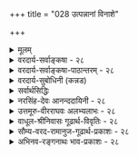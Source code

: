 +++
title = "028 उत्पन्नानां विनाशे"

+++
<details><summary>मूलम्</summary>

उत्पन्नानां विनाशे ध्रुवभवितृतया हेत्वपेक्षाविहीने जन्मन्येवोपरोधात्क्षणिकमिह जगत्सर्वमित्यप्यसारम् ।  
लिङ्गं ह्येष्यत्त्वमात्रं जननविधुरता तत्क्षणानुक्षणत्वे तत्त्वं तज्जन्यता वा तदिदमनियमासिद्धिबाधादिदूष्यम् ॥ २८ ॥
</details>

<details><summary>वरदार्य-सर्वाङ्कषा - २८</summary>

[[62]]

पुनः विभज्य वैभाषिकोक्तं प्रकारान्तरेण जगतः क्षणिकत्वसाधनप्रकारमाशङ्कय परिहरतिउत्पन्नानामित्यादि । **विनाशे** = ध्वंसे **ध्रुवभवितृतया** = ध्रुवभावित्वेन हेतुना **हेत्वपेक्षाविहीने** = हेतुनिरपेक्षे सिद्धे सति उत्पन्नानां पदार्थानां **जन्मन्येव** = उत्पत्तिसमय एव **निरोधात्** = ध्वंसात् इह सर्वं जगत् **क्षणिकम्** = एकक्षणमात्रवर्तीति सिद्धम् । अयं भावः - नाशाख्यः कश्चन पदार्थः ध्वंसपर्यायः भावरूपोऽभावरूपो वा लौकिकपरीक्षकसर्वसंमतः दुरपह्नवः ।  

स च नित्य इत्यपि,  
अन्यथा ध्वस्तस्य पुनरुन्मज्जनप्रसङ्गः ।  
ध्वंसो यद्य् अनित्यः,  
तर्हि तस्य नाशः कदाचित् स्याद् एव ।  
एवञ्च घटस्य ध्वंसो नाम घटनाशः,  
तस्य **नाशे** = घटनाशस्य नाशे पुनः घट उज्जीवेत् ।  
घटाभावाभावो हि घट एव ।  
अतश्च नित्यत्वादेव सः हेतुनिरपेक्ष इति च स्वतस्सिद्धम् ।  
न च ध्वंसस्य नित्यत्वेऽपि उत्पत्तेर् अङ्गीकारात्,  
तस्य हेतुनिरपेक्षत्वं नास्तीति वाच्यम्;  
उत्पत्तिमतो हि नाशः अनिवार्यः ।  
अत एव हि 'जातस्य हि ध्रुवो मृत्युः' इति भवत्कूटस्थोपदेशः । न च मुद्गराघातादेः ध्वंसं प्रति कारणत्वस्य दृष्टत्वात् न निरपेक्षः ध्वंसः इति वाच्यम्; तेषाम् अभिव्यक्तिकारणत्वेनाप्युपपत्तेः । अपि च मुद्गराघातस्य ध्वंसं प्रति हेतुत्वं तवापि न हीष्टम्; अवयवविश्लेषकरण एव मुद्गराघातस्य त्वयापि पर्यवसानाङ्गीकारात् । न चान्ततः ध्वंसं प्रति प्रतियोगिनः कारणत्वस्यास्माभिरङ्गीकारात् ध्वंसस्य हेतुजन्यत्वं वर्तत एवेति वाच्यम्; पतितोऽसि मदीये जाले । ध्वंसं प्रति प्रतियोगि कारणमिति सत्यम् । ध्वंसस्य समवाय्यसमवायिकारणे तु न स्त एव । प्रतियोगि तु निमित्तकारणम् । अत एव निमित्तस्य प्रतियोगिनः सिद्धौ, ध्वंसे कारणान्तरनिरपेक्षतायाश्च भवताप्यङ्गीकारात्, कालस्य क्षेपे कारणाभावेन, जातस्य मृत्युः ध्रुवस्सिद्धः । न च कालेश्वरादृष्टादीनां कार्यसामान्यकारणानां सत्त्वान्न प्रतियोगिमात्रजन्यो ध्वंस इति वाच्यम्, कालेश्वरादिसद्भाव एव प्रमाणाभावेन, तेषां कारणत्वं हि दण्डापूपायितम् । अतश्च प्रतियोगिनि सिद्धे विवृतवदनेन ध्वंसेन स ग्रस्यत एवेति एकक्षणायूंषि सर्वाणि । अतः उत्पत्तिक्षणमात्रवर्तिनः सर्वे भावा इति जगत् सर्वं क्षणिक इति सिद्धम् । तथा चानुमानम् ' ध्वंसः हेतुनिरपेक्षः, ध्रुवभावित्वात्' इति ॥ 

तदिदं निराकरोति - इत्यप्यसारमिति ।  
कुत इत्यत्राह - लिङ्गं हीत्यादि ।  
हेतुं विकल्पयति एष्यत्त्वम् इत्यादिना ।  

उक्तानुमाने 'ध्रुवभावित्वात्' इति हेतोरर्थः कः ?  

- नियमेन आगामित्व-रूप एष्यत्त्व-सामान्यम् अर्थः ?  
- सदातनत्वम्,  
अत एवोत्पत्ति-रहितत्व-पर्यवसितं सत्ताधौव्यम् अर्थः ?  
- प्रतियोगिनः ध्वंसस्य च समानकालिकत्वमर्थः ?  
- उत प्रतियोगि-क्षणाव्यवहित-समनन्तर-कालिकत्वम् अर्थः ?  
- अथवा प्रतियोग्य्-आत्मकत्वम् एवार्थः ?  
उत प्रतियोगि-जन्यत्वम् अर्थः ?  
ध्रुव-भावि-पदस्य हि  
कथञ्चिद् एत अर्था भवन्ति ॥ 

पदानामर्थस्तु - एष्यत्त्वमात्रम्, सामान्यतः आगामित्वमर्थः । **जननविधुरता** = उत्पत्तिरहितत्वमर्थः । **ध्रुवभावि** = सदातनम् । **तत्क्षणत्वम्** = स एव क्षणः यस्य ध्वंसस्य, **तत्त्वम्** = प्रतियोगिसमानक्षणत्वमर्थः । 

[[63]]



**अनुक्षणत्वम्=तदनुक्षणत्वम्** = प्रतियोगिक्षणसमनन्तरक्षणभावित्वम् अर्थः । क्षणानुक्षणपदयोः द्वंद्वः, ततो भावप्रत्ययः, अनन्तरं प्रतियोगिवाचकतत्पदेन तत्पुरुषः । भावप्रत्ययात्पूर्वं वा तत्पुरुषः । ततश्च तत्क्षणत्वम्, तदनन्तरक्षणत्वं चार्थः । अथवा **तत्त्वम्** = प्रतियोग्यात्मकत्वमर्थः । यद्वा तज्जन्यता **वा** = प्रतियोगिजन्यत्वमर्थः ॥ एवं विकल्पितानां पक्षाणां क्रमाद्दोषानाह - तदिदमित्यादिना । तदिदमिति सामान्ये नपुंसकम् । एवं तोरर्थवर्णनम्, **अनियमासिद्धिबाधादिदूष्यम्** = **अनियमः** = व्यभिचारः । असिद्धिः प्रसिद्धा । बाघश्च प्रसिद्धः । आदिना विरोधस्य ग्रहणम् । एभिः दूष्यम् ॥ 

तत्र प्रथमे एष्यत्त्वे, अनियमः, हेतुनिरपेक्षत्वरूपसाध्यस्याभाववति हेतुसापेक्षे ध्वंसभिन्ने घटादौ एष्यत्त्वस्य सत्त्वात् व्यभिचारः ।  

द्वितीये जननविधुरत्वे, असिद्धिः । ध्वंसस्य प्रतियोगिजन्यत्वस्य सर्वसंमतत्वेन, जननविधुरत्वस्य पक्षे असिद्धिः ।  
हेत्वभाववत्पक्षः स्वरूपासिद्धिः । ननु तन्मते ध्वंसस्य नित्यत्वाङ्गीकारात् जननविधुरत्वं तत्रास्त्येवेति कथमसिद्धिरिति चेत्, न; ध्वंसस्य तत्त्वतः सामान्यरूपेण नित्यत्वेऽपि, प्रतियोगिसिद्धिसमनन्तरं तत्तत्प्रतियोगिकध्वंसत्वेन रूपेण जन्यत्वस्यावश्यकत्वात्, विशेषरूपेण जन्यत्वस्य सत्त्वात् । अन्यथा घटोत्पत्तेः पूर्वमपि घटध्वंसप्रसङ्गः । 

तृतीये, प्रतियोगिनः एकक्षणमात्रवृत्तित्वाङ्गीकारात्, प्रतियोगिना सह समानक्षणत्वाभावात् असिद्धिः । 

चतुर्थे, तदनन्तरक्षणभावित्वे सिद्धे, तस्यैव हेतुत्वरूपत्वात्, हेतुनिरपेक्षत्वविरुद्धत्वाद्धेतोः विरोधो दोषः स्पष्टः ।  
कार्याव्यवहितपूर्वक्षणवृत्तिर्हि कारणमुच्यते ।  
कारणाव्यवहितोत्तरवृत्ति चेत् कार्यम्,  
कार्याव्यवहितपूर्ववृत्तित्वमपि प्रतियोगिनिरूपितेनैव लभ्यत एवं ।  
तदेव च कारणत्वमिति ।  

पञ्चमे, ध्वंसे प्रतियोग्यात्मकत्वस्यासंभवात् हेत्वसिद्धिः स्पष्टा । 

षष्ठे, तज्-जन्यत्वे सिद्धे हेत्व्-अनपेक्षत्वं कथमुच्यते ?  
अतः विरोधः स्पष्ट एव ।  
अतश्च ध्वंसः हेत्वनपेक्षः, ध्रुवभावित्वादित्यनुमानस्यासंभवात् न क्षणिकत्वस्य सिद्धिः । ननु तदुक्तानुमानस्यास्तु दूषणम् अथापि ध्वंसः खलु न समवायिकारणापेक्षः, अनङ्गीकारात् । अत एव नासमवायिकारणमपि । एवञ्च ध्वंसं प्रति प्रतियोग्येव निमित्तकारणमिति तु सर्वसंमतम् । एवञ्च प्रतियोगिनि जाते, कारणस्य सिद्धत्वात् कुतः कार्यभूतो ध्वंसः तदैव न भवेत् । 'जातस्य हि ध्रुवो मृत्युः' इति हि न्यायः इति चेत्, उच्यते - ' नाभावो विद्यते सतः' इत्यपि तत्रैवोक्तमपि पश्य । किञ्च ध्वंसं प्रति प्रतियोगिमात्रं न हेतुः, कालेश्वरादृष्टादीनां साधारणकारणानामप्यपेक्षणात् । कालेश्वरादयो न सन्तीत्युक्तं किलेति चेत्, अत एव ते सन्त्येवेति सिद्धम् । न ह्यसतश्शशशृङ्गादावेवं चर्चा । अतश्च कूश्माण्डचौर्यकथाप्रसङ्गन्यायेन सिद्धा एव ते । अधिकं च तत्तदवसरे । अतश्च तेष्वन्यतमविलम्बेन कार्यस्य उत्पत्तिक्षण एव नाशासंभवात् न क्षणिकत्वसिद्धिः । एवं ध्वंसस्य विलम्बे, वस्तुनोऽनुवृत्तेः सिद्ध्या, स एव ' स्थिति' पदस्यार्थः । ' जातस्य हि' इत्याद्यपि, नाशस्यानिवार्यतां वक्ति, न तु प्रतियोगिसमनन्तरक्षणभाव्यताम् । अतः उक्तयुक्त्या न क्षणिकत्वसिद्धिः ॥ 

इदमन्त्रचिन्तनीयम् - दारुकाष्ठादिकं गृहाद्बहिरनावृतप्रदेशे प्रक्षिप्तं शीघ्रं नश्यति । गृहान्तः रक्षितं तु शतवर्षकालमपि तिष्ठति । विशिष्य रक्षणोपायाचरणेन ततोऽपि बहुवत्सरांस्तिष्ठेयुः । एवं शरीरमपि व्याध्यादिग्रस्तं चिकित्सारहितं चेत्, नश्यत्येव । औषधसेवादिभिस्तु रक्ष्यत इत्यप्यनुभवसिद्धम् । अन्यथा हि64 

आयुर्वेदशास्त्रमर्थशून्यमेव स्यात् । अतश्चैकमेव वस्तु द्वित्रक्षणस्थाय्यपि, द्वित्रदिनस्थायि, द्वित्रवर्षस्थायि चेत्यनुभवसिद्धम् । ततश्चैवं नाशे सहजेऽप्युपायैः कालानुवृत्तिरपि प्रत्यक्षसिद्धा । कालान्तरानुवृत्तिरेव स्थितिरुच्यते । अतश्च क्षणिकत्ववादोऽयं दुर्बल एव । सर्वाण्यपि कदाचिन्नश्यन्तीति तु सत्यम् । परन्तु कालक्षेपस्यापि सत्त्वादेतदपि सत्यमेव । अतश्च मानवबुद्ध्या निर्णेतुमशक्ये विषये, 'एवमेव ' इति निर्णयस्यासंभवात्, सकलशास्त्रव्यवहाराद्यनुसारात् वस्तुस्थैर्यमनिवार्यम् । वैराग्यार्थं क्षणिकोपदेशश्चेत्तदङ्गीकृतमेव 'आस्थानिवृत्त्यर्थमवादिबौद्धैः' इति । न तावता वस्तुस्वरूपनिर्णय इति ॥ २८ ॥
</details>

<details><summary>वरदार्य-सर्वाङ्कषा-पाठान्तरम् - २८</summary>

पुनः विभज्यवैभाषिकोक्त प्रकारान्तरेण जगतः क्षणिकत्वसाधनप्रकारमाशङ्क्य परिहरति - उत्पन्नाना- मित्यादि । विनाशे = ध्वंसे ध्रुवभवितृतया = ध्रुवभावित्वेन हेतुना हेत्वपेक्षाविहीने = हेतुनिरपेक्षे सिद्धे सति उत्पन्नानां पदार्थानां जन्मन्येव = उत्पत्तिसमय एव निरोधात्‌ = ध्वंसात्‌ इह सर्वं जगत्‌ क्षणिकम्‌ = एकक्षणमात्रवर्तीति सिद्धम्‌ । अयं भावः - नाशाख्यः कश्चन पदार्थः ध्वंसपर्यायः भावरूपोऽभावरूपो वा लौकिकपरीक्षकसर्वसंमतः दुरपह्नवः । स च नित्य इत्यपि, अन्यथा ध्वस्तस्य पुनरुन्मज्जनप्रसङ्गः । ध्वंसो यद्यमित्यः, तर्हि तस्य नाशः कदाचित्‌ स्यादेव । एवञ्च घटस्य ध्वंसो नाम घटनाशः, तस्य नाशे = घटनाशस्य नाशे पुनः घट उज्जीवेत्‌ । घटाभावाभावो हि घट एव । अतश्च नित्यत्वादेव सः हेतुनिपेक्ष इति च स्वतस्सिद्धम्‌ । न च ध्वंसस्य नित्यत्वेऽपि उत्पत्तेरङ्गीकारात्‌, तस्य हेतुनिरपेक्षत्वं नास्तीति वाच्यम्‌; उत्पत्तिमतो हि नाशः अनिवार्यः । अत एव हि 'जातस्य हि ध्रुवो मृत्युः' इति भवत्कूटस्थोपदेशः । न च मुद्गराघातादेः ध्वंसं. प्रति कारणत्वस्य दृष्टत्वात्‌ न निरपेक्षः ध्वंसः इति वाच्यम्‌; तेषाम् अभिव्यक्तिकारणत्वेनाप्युपपत्तेः । अपि च मुद्गराघातस्य ध्वंसं प्रति हेतुत्वं तवापि न हीष्टम्‌; अवयवविश्लेषकरण एव मुद्गरघातस्य त्वयापि पर्यवसानाङ्गीकारात्‌ । न चान्ततः ध्वंसं प्रति प्रतियोगिनः कारणत्वस्यास्माभिरङ्गीकारात्‌ ध्वंसस्य हेतुजन्यत्वं वर्तत एवेति वाच्यम्‌; पतितोऽसि मदीये जाले । ध्वंसं प्रति प्रतियोगि कारणमिति सत्यम्‌ । ध्वंसस्य समवाय्यसमवायिकारणे तु न स्त एव । प्रतियोगि तु निमित्तकारणम्‌ । अत एव निमित्तस्य प्रतियोगिनः सिद्धौ, ध्वंसे कारणान्तरनिरपेक्षतायाश्च भवताप्यङ्गीकारात्‌, कालस्य क्षेपे कारणाभावेन, जातस्य मृत्युः ध्रुवस्सिद्धः । न च कालेश्वरादृष्टादीनां कार्यसामान्यकारणानां सत्त्वान्न प्रतियोगिमात्रजन्यो ध्वंस इति वाच्यम्‌, कालेश्वरादिसद्भाव एव प्रमाणाभावेन, तेषां कारणत्वं हि दण्डापूपायितम्‌ । अतश्च प्रतियोगिनि सिद्धे विवृतवदनेन ध्वंसेन स ग्रस्यत एवेति एकक्षणायूंषि सर्वाणि । अतः उत्त्पत्तिक्षणमात्रवर्तिनः सर्वे भावा इति जगत्‌ सर्वं क्षणिकम् इति सिद्धम्‌ । तथा चानुमानम्‌ 'ध्वंसः हेतुनिरक्षः, ध्रुवभावित्वात्‌' इति ॥   
तदिदं निराकरोति- इत्यप्यसारमिति । कृत इत्यत्राह - लिङ्गं हीत्यादि । हेतुं विकल्पयति - एष्यत्वमित्यादिना । उक्तानुमाने ध्रुवभावित्वात्‌' इति हेतोरर्थः कः? नियमेन आगामित्वरूपम् एष्यत्वसामान्यम् अर्थः? सदातनत्वम्‌, अत एवोत्पत्तिरहितत्वपर्यवसितं सतताधौव्येःअर्थः? प्रतियोगिनः ध्वंसस्य च समानकालिकत्वमर्थः? उत प्रतियोगिक्षणाव्यवहितसमनन्तरकालिकत्वमर्थः? अथवा प्रतियोग्यात्मकत्वमेवार्थः? उत प्रतियोगिजन्यत्वमर्थः? ध्रिवभाविपदस्य हि कथञ्चिदेत अर्था भवन्ति ॥   
पदानामर्थस्तु - एष्यत्वमात्रम्‌, सामान्यतः आगामित्वमर्थः । जननविधुरता = उत्पत्तिरहितत्वमर्थः? ध्रुवभावि = सदातनम्‌ । तत्क्षणत्वम्‌ = स एव क्षणः यस्य ध्वंसस्य, तत्त्वम्‌ = प्रतियोगिसमानक्षणत्वमर्थः ।   
अनुक्षणत्वम्‌ = तदनुक्षणत्वम्‌ = प्रतियोगिक्षणसमनन्तरक्षणभावित्वम्‌ अर्थः । क्षणानुक्षणपदयोः द्वन्द्वः ततो भावप्रत्ययः, अनन्तरं प्रतियोगिवाचकतत्पदेन तत्पुरुषः । भावप्रत्ययात्पूर्वं वा तत्पुरुषः । ततश्च तत्क्षणत्वम्‌, तदनन्तरक्षणत्वं चार्थः । अथवा तत्त्वम्‌ = प्रतियोग्यात्मकत्वमर्थः । यद्वा तज्जन्यता वा = प्रतियोगिजन्यत्वमर्थः ॥   
एवं विकल्पितानां पक्षाणां क्रमाद्दोषानाह – तदिदमित्यादिना । तदिदमिति सामान्ये नपुंसकम्‌ । एवं हेतोरर्थवर्णनम्‌, अनियमासिद्धिबाधादिदूष्यम्‌ = अनियमः = व्यभिचारः । असिद्धिः प्रसिद्धा । बाधश्च प्रसिद्धः । आदिना विरोधस्य ग्रहणम्‌ । एभिः दूष्यम्‌ ॥   
तत्र प्रथमे एष्यत्वे, अनियमः, हेतुनिरपेक्षत्वरूपसाध्यस्याभाववति हेतुसापेक्षे ध्वंसभिन्ने घटादौ एष्यत्वस्य सत्त्वात्‌ व्यभिचारः । द्वितीये जननविधुरत्वे, असिद्धिः । ध्वंसस्य प्रतियोगिजन्यत्वस्य सर्वसंमतत्वेन, जननविधुरत्वस्य पक्षे असिद्धिः । हेत्वभाववत्पक्षः स्वरूपसिद्धिः । ननु तन्मते ध्वंसस्य नित्यत्वाङ्गीकारात्‌ जननविधुरत्वं तत्रास्त्येवेति कथमसिद्धिरिति चेत्‌, न; ध्वंसस्य तत्त्वतः सामान्यरूपेण नित्यत्वेऽपि, प्रति- योगिसिद्धिसमनन्तरं तत्तत्प्रतियोगिकध्वंसत्वेन रूपेण जन्यत्वस्यावश्यकत्वात्‌, विशेषरूपेण जन्यत्वस्य सत्त्वात्‌ । अन्यथा घटोत्पत्तेः पूर्वमपि घरध्वंसप्रसङ्गः । तृतीये, प्रतियोगिनः एकक्षणमात्रवृत्तित्वाङ्गीकारात्‌, प्रतियोगिना सह समानक्षणत्वाभावात्‌ असिद्धिः । चतुर्थे, तदनन्तरकषणभावित्वे सिद्धे, तस्यैव हेतुत्वरूपत्वात्‌, हेतुनिरपेक्षत्वविरुद्धत्वाद्धेतोः विरोधो दोषः स्पष्टः । कार्याव्यवहितपूर्वक्षणवृत्तिर्हि कारणमुच्यते । कारणाव्यवहितोत्तरवृत्ति चेत्‌ कार्यम्‌, कार्याव्यवहितपूर्ववृत्तित्वमपि प्रतियोगिनिरूपितेनैव लभ्यत एव । तदेव च कारणत्वमिति । पञ्चमे, ध्वंसे प्रतियोग्यात्मकत्वस्यासंभवात्‌ हेत्वसिद्धिः स्पष्टा । षष्ठे, तज्जन्यत्वे सिद्धे हेत्वनपेक्षत्वं कथमुच्यते? अतः विरोधः स्पष्ट एव । अतश्च ध्वंसः हेत्वनपेक्षः, ध्रुवभावित्वादित्यनुमानस्यासंभवात्‌ न क्षणिकत्वस्य सिद्धिः । ननु तदुक्तानुमानस्यास्तु दूषणम्‌; अथापि ध्वंसः खलु न समवायिकारणपेक्षः, अनङ्गीकारात्‌। अत एव नासमवायिकारणमपि । एवञ्च ध्वंसं प्रति प्रतियोग्येव निमित्तकारणमिति तु सर्वसंमतम्‌ । एवञ्च प्रतियोगिनि जाते, कारणस्य सिद्धत्वात्‌ कुतः कार्यभूतो ध्वंसः तदैव न भवेत्‌ । 'जातस्य हि ध्रुवो मृत्यु' इति हि न्यायः इति चेत्‌, उच्यते - 'नाभावो विद्यते सतः' इत्यपि तत्रैवोक्तमपि पश्य । किञ्च ध्वंसं परति प्रतियोगिमात्रं न हेतुः, कालेश्वरदृष्टादीनां साधारणकारणानामप्यपेक्षणात्‌ । कालेश्वरादयो न सन्तीत्युक्तं किलेति चेत्‌, अत एव ते सन्त्येवेति सिद्धम्‌ । न ह्यसतश्शशश्रृङ्गादावेवं चर्चा । अतश्च कूश्माण्डचौर्यकथाप्रसङ्गन्यायेन सिद्धा एव ते । अधिकं च तत्तदवसरे । अतश्च तेष्वन्यतमविलम्बेन कार्यस्य उत्पत्तिक्षण एव नाशासंभवात्‌ न क्षणिकत्वसिद्धिः । एवं ध्वंसस्य विलम्बे, वस्तुनोऽनुवृत्तेः सिद्ध्या, स एव 'स्थिति'पदस्यार्थः । 'जातस्य हि' इत्याद्यपि, नाशस्यानिवार्यतां वक्ति, न तु प्रतियोगिसमनन्तरक्षणभाव्यताम्‌ । अतः उक्तयुक्त्या न क्षणिकत्वसिद्धिः ॥   
इदमत्रचिन्तनीयम्‌- दारुकाष्ठादिकं गृहाद्बहिरनावृतप्रदेशे प्रक्षिप्तं शीघ्रं नश्यति । गृहान्तः रक्षितं तु शतवर्षकालमपि तिष्ठति । विशिष्य रक्षणोपायाचरणेन ततोऽपि बहुवत्सरांस्तिष्ठेयुः । एवं शरीरमपि व्याध्यादिग्रस्तं चिकित्सारहितं चेत्‌, नश्यत्येव । औषधसेवादिभिस्तु रक्ष्यत इत्यप्यनुभवसिद्धम्‌ । अन्यथा हि आयुर्वेदशास्त्रमर्थशून्यमेव स्यात्‌ । अतश्चैकमेव वस्त द्वित्रक्षणस्थाय्यपि, द्वित्रदिनस्थायि, द्वित्रवर्षस्थायि चेत्यनुभवसिद्धम्‌ । ततश्चैव नाशे सहजेऽप्युपायैः कालानुवृत्तिरपि प्रत्यक्षसिद्धा । कालान्तरानुवृत्तिरेव स्थितिरुच्यते । अतश्च क्षणिकत्ववादोऽयं दुर्बल एव । सर्वाण्यपि कदाचिन्नशयन्तीति तु सत्यम्‌ । परन्तु कालक्षेपस्यापि सत्त्वादेतदपि सत्यमेव । अतश्च मानवबुद्ध्या निर्णेतुमशक्ये विषये, 'एवमेव' इति निर्णयस्यासंभवात्‌, सकलशास्त्रव्यवहाराद्यनुसारात्‌ वस्तुस्थैर्यमनिवार्यम्‌ । वैराग्यार्थं क्षणिकोपदेशश्चेत्तदङ्गी- कृतमेव 'आस्थानिवृत्त्यर्थमवादिबौद्धैः' इति । न तावता वस्तुस्वरूपनिर्णय इति ॥ २८ ॥
</details>

<details><summary>वरदार्य-सुबोधिनी (कन्नड)</summary>

क्षणिक साधक मत्तॊन्दु वादवन्नु अनुवाद माडि निराकरिसुत्तारॆ  

> उत्पन्नानां विनाश ध्रुवभविवृतया हेत्व पेक्षा विहीने (सति)  
> जन्मन्येव उपरोधात्  
> इह सर्वं जगत् क्षणिकम्

हुट्टिद वस्तुगळ नाश  
बेरॆ कारणवन्नु अपेक्षिसदॆये  
स्वयं अनिवार्यव् आगि ऒदगुवुदरिन्द  
हुट्टिद तत्‌क्षणवे नाशवागुवुदरिन्द  
इल्लि जगत्तॆल्लवू ऒन्दु क्षणमात्रवे निल्लबल्लदु. 

बौद्ध मतदल्लि नाश ऎरडु विध.  

1) दॊण्णॆ मुन्तादवुगळिन्द घटादिगळु ऒडॆदाग आगुव नाश,  
2) प्रतिक्षणदल्लि ऎल्ल पदार्थगळू नाशवागि हॊसदागि हुट्टुवाग आगुव मॊदलिद्द वस्तुविन नाश. 

[[38]] 


मॊदलनॆयदु स्थूल,  
ऎल्लरिगू अनुभवसिद्ध.  
ऎरडनॆयदु सूक्ष्म,  

> ध्वंसः हेतु-निरपेक्षः,  
ध्रुवभावित्वात् ' 

ऎम्ब अनुमानदिन्द सिद्ध.  

ई ऎरडन्नू अवरु निरन्वय-विनाशव् ऎन्नुवरु.  
अन्दरॆ आ वस्तु नाशवाद मेलॆ  
याव रीतियल्लि मुन्दुवरियुवुदिल्ल.  

सिद्धान्तदल्लि याव वस्तुवे नाशवादरू  
रूपान्तरदिन्द अदु मुन्दुवरियुत्तदॆ.+++(5)+++  
याव रीतियल्लि मुन्दु वरियद सम्पूर्णवाद नाश  
यावुदक्कू बरुवुदिल्ल.  
इदन्नु सान्वय-विनाशवॆन्नुवरु.+++(5)+++ 

वस्तु नाशव् आगलु  
बेरॆयॊन्दु वस्तु कारणवल्ल.  
तानु हुट्टुवुदे  
तन्न नाशक्कॆ कारणवागुत्तदॆ.  
*जातस्य हि ध्रुवो मृत्युः' ऎम्ब न्याय प्रसिद्ध.  
तार्किकरू ध्वंसक्कॆ प्रतियोगि कारण ऎन्नुत्तारॆ.  
घटध्वंसक्कॆ घटवे कारण.+++(5)+++  
आद्दरिन्द घट हुट्टिद तत्क्षण  
कारणसिद्धवाद्दरिन्द  
घट ध्वंस आगले बेकागुत्तदॆ.  
इल्लदिद्दरॆ ऎन्दू अदर नाशवागुवन्तॆये इल्ल.  
इदन्नु अहेतुक ध्वासवादवॆन्नुवरु.  
इदरिन्द, हुट्टिद प्रतियॊन्दु वस्तुवू मरुक्षणदल्ले नशिसुवुदु अनिवार्यवाद्दरिन्द  
क्षणिकत्व तन्नष्टिगॆ सिद्धवागुत्तदॆ.  
इदु हिन्दॆ हेळिद अनुमानद सार. 


"इत्यपि असारं"- ई वादवू सह समर्थनीयवल्ल.  

एतक्कॆन्दरॆ  

> लिङ्गं एष्यत्त्वमात्रं जननविधुरता तत्-क्षणानुक्षणतो तं तज्जन्यता वा तदिदं अनियमासिद्धि-बाधादिदष्यं हि 

हेतु-वागिरुव ध्रुव-भावित्व-एष्यत्त्वादि यावरूपद्दे आदरू  
व्यभिचार, असिद्धि, बाध मुन्ताद दोषगळिन्द कूडिद्दाग् इदॆ. 

'ध्रुवभावित्वात्' ऎम्ब हेतु-वाचक-पदक्कॆ,  

1) आगिये आगुवुदु,  
2) ऎन्दू इरुवुदु, (उत्पत्तिरहित), 
3) प्रतियोगि हुट्टिद क्षण बरुवुदु 
4) प्रतियोगि हुट्टिद मरुक्षण बरुवुदु, 
5) प्रतियोगि स्वरूपवाग् इरुवुदु, 
6) प्रतियोगियिन्द हुट्टुवुदु 

ऎन्दु अनेक अर्थगळन्नु हेळ बहुदु. 

मॊदलनॆय अर्थदल्लि हेत्वनपेक्षत्वव् ऎम्ब साध्यविल्लद हेतु  
सापेक्षवाद-घटादिगळल्लि हेतुव् इरुवुदरिन्द  
व्यभिचार-दोष स्पष्ट. 

[[39]] 

ऎरडनॆयदरल्लि -  
हेतु, वादि प्रतिवादि इब्बरिगू सम्मत वागिरबेकुगुत्तदॆ.  
सिद्धान्तदल्लि ध्वंसक्कॆ उत्पत्तियन्नु ऒप्पलागिदॆ.  
इदरिन्द “ऎन्दू इरुवुदु' ऎम्ब हेतु सिद्धिसद कारण असिद्धि ऎम्ब दोष बरुत्तदॆ. 

मूरनॆयदरल्लि प्रतियोगियाद घटादिगळु हुट्टुव क्षणदल्ले ध्वंसवू बरबेकागुवुदरिन्द  
हेतुवे असिद्धवागि हिन्दिनन्तॆये असिद्धि दोष बरुत्तदॆ. 

नाल्कनॆयदरल्लि  
'यावुदर अनन्तर यावुदु हुट्टुवुदो,  
अदे अदक्कॆ कारणवागुत्तदॆ'  
ऎम्ब नियमविरुवुदरिन्द  
ध्वंसक्कॆ हेतु सापेक्षत्व बरुत्तदॆ.  
इदरिन्द विरोधवॆम्ब दोष सिद्ध. 

ऐदनॆयदरल्लि प्रतियोगियू ध्वंसवू  
परस्पर शत्रुगळाद्दरिन्द  
ध्वंस प्रतियोगि-स्वरूपवागलु  
ऎन्दू साध्यविल्लवागुव कारण  
हेतु असिद्धवागुत्तदॆ. 

आरनॆयदरल्लि -  
ध्वंस प्रतियोगियिन्द हुट्टुवुदरिन्द  
हेतु निरपेक्ष,  
ऎम्ब वाद परस्पर विरुद्धवागुवुदु स्पष्ट.  
'प्रतियोगियिन्द हुट्टुवुदु' ऎन्द मेलॆ  
ध्वंस प्रतियोगि सापेक्ष ऎन्दु ऒप्पबेकु.  
हीग् इरुवाग  
'ध्वंस हेतुनिरपेक्ष' ऎन्दरॆ विरोध स्पष्ट. 

हीगॆ ई अनुमान  
अनेक दोषगळिन्द कूडिरुवुदरिन्द  
वस्तुगळिगॆ क्षणिकत्व साधन क्रम  
यावुदू समर्थनीयवल्ल ॥ २८ ॥ 
</details>

<details><summary>सर्वार्थसिद्धिः</summary>

ननु "जातस्य हि ध्रुवो मृत्युः" इति प्रसिद्धम् ।  
अतस्सतां सत्तानुबन्धी विनाशः स्वरूपवन्, न हेतुसापेक्षः झटित्य् एवापतेत् ।  
तस्मात् सर्वं क्षणिकमित्यनूद्य परिहरति- उत्पन्नानामिति ॥  
असारं-न्याय्याद् अन्यद् इत्य् अर्थः । 

तत्र हेतुं विकल्पयति- लिङ्गमिति ।  
एवं विकल्पिते यथासंभवं दोषान् आह-  
तद् इदम् इति ।  
तथा हि ।  
तत्राद्ये तावद्यत् यस्य ध्रुवं भविष्यति  
न तत् तस्य हेतु-सापेक्षं,  
नाशश् च जातानां ध्रुव-भावीत्य् उक्तं स्यात् ।  
तदा कस्यचिद् अङ्कुरस्य सामग्री-प्रवाह-वशात् ध्रुवं  
भविष्यद्भिः पत्र-पुष्पादिभिर्  
घटादीनां कपालादिभिर् अप्य् अनैकान्त्यम्,  
सर्वत्र चैकसन्तानोत्तर-क्षणैः । नहि ते तन्निरपेक्षाः ; तथा  
सति प्रागेवोपनिपाते कथं तत्र सन्तानत्वमपि ? पूर्वक्षणानामर्थक्रियाविरहात् असत्त्वं च स्यात् चार्वाकवादः । द्वितीये तु  
यद्यस्यानुत्पन्नमनुबन्धि न तद्धेत्वपेक्षम्, यथा गोरश्वापोह इति स्यात् । तथा च हेत्वसिद्धिः प्रतियोगिवत्सवोचितहेतु-  
जन्यत्वात् । मुद्गरादयोऽपि सभागसन्तानमात्रारम्भकाः, नतु नाशजनका इति चेन्न ; दीपादिसन्ताना[नाम]न्तिमध्वंसकेषु  
तदसिद्धेः । न हि तत्र विभक्तसूक्ष्मावस्थान्तरापत्तिमिच्छसि ; अन्वयव्यतिरेकाविशेषे व्यवस्थापकाभावात् । निस्स्व-  
भावतया तुच्छस्य हेत्वपेक्षाविरहो व्यवस्थापक इति चेन्न ; प्रतियोगिवदेव नियतकालतया प्रमितस्यात्यन्ततुच्छत्वायोगात्,  
खपुष्पवच्चानादित्वप्रसङ्गेन सर्वभावासिद्धिप्रसङ्गात् । ध्वंसस्य च तुच्छत्वे तत्कालेऽपि स्वकाल इव भावानां सत्त्वप्रसङ्गाच्च । तथा च क्षणभङ्गं प्रतिज्ञाय स्थिरवादं साधयसि । कीदृशं च ध्वंसस्य निस्स्वभावत्वम् ? यदि यत्किंचित्स्वभावविरहः, तत्स्वलक्षणेऽपि समानम् । सर्वस्वभावविरहस्तु ध्वंसेऽप्यसिद्धः । अन्यथा कथमस्य पक्षीकारः ? ध्वंसरूपतया सिद्धस्येति चेत्, तर्हि तत्स्वभावस्य कथं सर्वस्वभावविरहः ? अपि चास्य प्रागसत्त्वे हेत्वपेक्षा दुर्वारा ; प्राक्सत्त्वे तु भावापह्नवः । तत एवाभावस्याप्यभाव इति सर्वाभावः स्यात् । तृतीये च स एव क्षणो यस्य स तत्क्षणः तस्य भावस्तत्क्षणत्वं तदा ध्रुवभावि सहभावीत्यर्थः । अयमपि हेतुरसिद्ध एव । न च प्रध्वंसप्रतियोगिनोर्यौगपद्यसंभवः, संभवे वा भावः पश्चादपि किं न स्यात् ? अनुक्षणशव्दोपचरितस्तु हेतुरनन्तरक्षणवर्तित्वम्, तत्रापि भावोत्पत्त्यपेक्षयाऽऽनन्तर्य- विवक्षायामसिद्धिः । भावस्वरूपापेक्षया त्वानन्तर्यनियमे भाव एव हेतुः स्यादिति कथं हेतुनैरपेक्ष्यम् ? तदतिरिक्तनैरपे- क्ष्यं विवक्षितमिति चेन्न ; तद्वदेव सहकारिणामप्यवर्जनीयत्वादिति । पञ्चमे त्वसिद्धिर्व्याघातश्च । ननु कथं ध्रुवभाविशब्देन तत्त्वविवक्षा शङ्क्यते ? इत्थम्- यद्यतो भिद्यते न तत्तस्य ध्वंसः, यथा रूपस्य रसः । ध्वंसस्तु कस्यचिदेव भवतीति तदात्मकः । अतः स्वोत्पत्तावेव स्वात्मनि ध्वंसे सन्निहिते कथं क्षणान्तरं प्राप्नुयादिति । तत्रेदं ब्रूमः- ततो भिन्नस्यापि तत्प्रध्वंसत्वं यथादर्शनं स्यात् । अन्यथा भिन्नस्य भिन्नकालस्य च कारणत्वादिकमपि हीयेत ; अविशेषात् । स्वात्मन एव स्वनाशात्मकत्वे पश्चादिव स्वकालेऽपि स्वाभावसिद्धेः । स एव सर्वापह्नवस्स्यादिति । तज्जन्यत्वे हेतौ प्रतिज्ञाविरोधः । तज्जन्यत्वं हि तद्धेतुकत्वम् ; तेन कथं हेतुनैरपेक्ष्यसाधनम् ? हेत्वन्तरनैरपेक्ष्यमपि च दुर्वचमित्युक्तम् । अतः क्रमभाविसहकारिविशेषात् कार्यान्तरमिव स्वनाशमपि स्वयमुत्पादयतु नाम । न ततः क्षणिकत्वं सिध्येदिति । बाधश्चामीषां प्रागुक्तप्रत्यभिज्ञया स्पष्टः । आदिशब्दः प्रदर्शितयोरपसिद्धान्तप्रतिज्ञाविरोधयोः संग्रहार्थः ॥ २८ ॥
</details>

<details><summary>नरसिंह-देवः आनन्ददायिनी - २८</summary>

पूर्वशेषतया न पृथक्संगतिरित्यभिप्रायेणाह - नन्विति । केचिदाक्षेपसंगतिमाह नन्वितीत्याहुः । मृत्युः - विनाशः । जननं - सत्ता । तथा च विनाशः भावानामुत्पत्तिक्षणानन्तरभावी अहेतुकत्वे सति भावानामवश्यम्भावित्वात् । य(द्य)दहेतुकत्वे सति यस्यावश्यम्भावि तत्तदनन्तरक्षणभावि यथा घटस्यान्यापोह इति प्रयोगे हेत्वसिद्धिशङ्कापरिहाराय ध्वंसो (भावस्य) हेतुनिरपेक्षः तस्य ध्रुवभावित्वात् अपोहवदिति प्रयोगो द्रष्टव्यः । झडित्येव - उत्पत्त्यनन्तरमेव ।  
मूलस्यायमर्थः - उत्पन्नानां भावानां विनाशस्य ध्रुवभवितृतया हेत्वपेक्षारहितत्वात् जन्मन्येवोपरोधात्सम्बन्धात् सर्वं जगत् क्षणिकमिति । तत्र किं ध्रुवभवितृत्वम्? इति विकल्पयती(विकल्पपरत्वमभिप्रे)त्याह - तत्रेति । एष्यत्त्वमवश्यम्भावित्वमात्रं । जननविधुरता -उत्पत्त्यभावः । तत्क्षणत्वं - भावकालत्वं । अनन्तरक्षणवर्तित्वमनुक्षणत्वं । तत्त्वं - प्रतियोगिस्वरूपत्वं । तज्जन्यत्वं - प्रतियोगिजन्यत्वं । ध्रुवभवितृ(ध्रुवभावित्व)शब्देन एतेषां लाभो यथा संभवति तथोत्तरत्र स्वयमेव दर्शयिष्यति । तेषां समुच्चित्य प्रत्येकम(प्रत्येकं प्राप्त्य)भावादाह - यथासंभवमिति । तत्र क्रमेण दूषणानि वक्तुं प्रतिजानीते - तथाहीति । अनियमो -व्याप्त्यभावः । असिद्धिः हेत्वसिद्धिः । बाधः - साध्याभावनिश्चयः । कस्यचिदिति - व्यभिचारेण व्याप्त्यभावादित्यर्थः ।  
सर्वत्र चेति - तत्तदुत्तरक्षणानां ध्रुवभावित्वात् पूर्वपूर्वक्षणहेतुकत्वाच्चेति भावः । क्षणः - स्वलक्षणं वस्तु । तथासतीति - तथा च सर्वेषामेकक्षणोत्पत्तिसमय एव विनिगम(का)नाभावेनोत्पत्तौ पूर्वापरभावापन्नसंतानसिद्धिर्न स्यादित्यर्थः । असत्त्वं च स्यादिति - उत्तरोत्तरेषां क्षणानां पूर्वपूर्वजन्यत्वाभावेन अर्थक्रियाकारित्वाभावादिति भावः । चार्वाकवादः - निर्हे(अहे)तुक(त्वं)त्ववादः । द्वितीयेत्विति - जननविधुरतेत्यस्मिन् पक्षे इत्यर्थः । हेत्वसिद्धिमेवोपपादयति -प्रतियोगिवदिति । स्वोचितहेतवो मुद्गरादयः । असि(द्धिं परिहरति)द्धिपरिहारं शङ्कते - मुद्गरादय इति । सभागः - विभक्तावयवः । तथा च मुद्गरा(दण्डा)द्यन्वयव्यतिरेकयोरन्यार्थत्वात् ध्वंसस्य न तज्जन्यत्वमिति भावः । दीपेति - तत्रा(न्यथासिद्धेः)न्यार्थत्वस्य वक्तुमशक्यतया ध्वंसस्य तज्जन्यत्वासंभवादित्यर्थः । तत्राप्यन्यथासिद्धिमाशङ्क्य परिहरति - नहीति । तत्र प्रमाणाभावादिति भावः । अन्वयव्यतिरेकाविशेषेऽपि व्यवस्थापकं शङ्कते - निस्स्वभावतयेति । तत्र किं स्व(य)मेव भावः स्वभाव इति स्वरूपं विवक्षितं? आहोस्वित् स्वस्य भावः स्वभाव इति धर्मो वा? इति विकल्पमभिप्रेत्य आद्यं दूषयति - प्रतियोगिवदिति । अत्यन्ततुच्छत्वायोगादिति - शशशृङ्ग(ङ्गादि)वत् निस्स्वरूप (निस्स्वरस) त्वासंभवादित्यर्थः । खपुष्पवदिति - ध्वंसप्रतियोगिनोर्विरोधादुत्तरकालमिव पूर्वमपि भावानां सत्त्वं न स्यादिति; तथा च माध्यमिकमतापात इति भावः ॥  
ननु तुच्छत्वान्न प्रतियोगिविरोध इत्यत आह - ध्वंसस्य चेति । द्वितीये दूषणमाह - कीदृशं चेति । तर्हीति - तद्ध्वंसत्वस्यैव स्वभावत्वादित्यर्थः । अस्येति - ध्वंसस्येत्यर्थः । भावापह्नव इति -ध्वंसकाले प्रतियोगिनोऽसंभवादिति भावः । तत एवेति - यत एव प्रतियोगिनोभावः ततः प्रतियोग्यप्रसिद्ध्या भावोऽपि न स्यादिति माध्यमिकमतप्रसङ्ग इति भावः । न (ही) चेति -विरोधादिति भावः । संभवे(वे) चेति - विरोधाभावादिति भावः । उपचरितस्त्विति - अनुशब्दस्य 'प्रादयो गताद्यर्थे' इति अनुयातः क्षण इति समासे कालवाचि(त्वात्)त्वेन बहुव्रीहिसमासे चान्यपदार्थलक्ष(णकतया)कत्वात् तत्स्थवाचि (त्वमुपचारेणेत्यर्थः) त्वाभावात् तेनोपचरितो लक्षित इति भावः । भाव एवेति - अनन्यथासिद्धनियतपूर्ववृत्तित्वादिति भावः । कथमिति - तथा च बाध इति भावः । तद्वदेवेति - प्रतियोगिन इव मुद्गरादेरप्यन्वयव्यतिरेकसत्त्वादिति भावः । पञ्चम इति - ध्वंसप्रतियोगिनोरैक्यानभ्युपगमात् भावाभावयोः परस्परविरोधिनोरैक्यस्य विरुद्धत्वादित्यर्थः; अन्यथा भावस्सर्वदा स्यान्न स्याद्वेति न क्षणिकत्वसिद्धिरेति भावः । नन्वस्याः कोटेरुत्थितिरेव न सम्भवति; शब्दस्य तद्बोधनासामर्थ्यात् । तथा च असम्भवद्विकल्पदोषः । तथा भावानां सहेतुकत्वात् तद(भेदे अ) हेतुकत्वं वा कथं? ततः क्षणिकत्वं वा कथं सिध्येत्? इति शङ्कामाशङ्क्य परिहरति - नन्वित्यादिना । अन्यथेति - पूर्वक्षणानामप्युत्तरक्षणहेतुत्वं न स्यादित्यर्थः । प्रतिज्ञाविरोध इति - हेतुसाध्ययो (साध्येनहेतो) र्विरुद्धत्वादित्यर्थः । यद्वा प्रतिज्ञावाक्यस्य हेतुवाक्येन विरुद्धत्वादित्यर्थः । विरोधपरिहारमाशङ्क्य परिहरति - हेत्वन्तरेति । तद्वदेव सहकारिणामित्यर्थः । ननु सहकारिसापेक्षत्वेऽप्युत्पत्त्यनन्तरमेव ध्वंससम्भवात् क्षणिकत्वं स्यादित्यत्राह - क्रमभावीति । ध्वंसजनने सहकारिणामाद्यक्षण एव भावित्वमित्यत्र नियामकाभावात्; यदा कदाचित्सहकारिलाभे प्रतियोगिनो ध्वंसजनकत्वेऽपि न क्षणिकत्वसिद्धिरित्यर्थः ॥ २८ ॥
</details>

<details><summary>उत्तमूरु-वीरराघवः अलभ्यलाभः - २८</summary>

पुनर्निर्दुष्टानुमानेन प्रत्यभिज्ञाया अन्यथासिद्धिमाशंक्य परिहरति उत्पन्नानामिति । भावो विनाशी उत्पन्नत्वात् । विनाशो हेतुनिरपेक्षः ध्रुवभावित्वात् । जगत् क्षणिकं निरपेक्षनाशप्रतियोगित्वादित्यनुमीयते । मध्यानुमाने हेतुः ध्रुवभावित्वम् । तत् किमिति विकल्प्य विमृशति लिंगं हीति । एष्यत्त्वं = भविष्यत्वम् । ध्रुवम् - अकादाचित्कं भवतीति ध्रुवभावीत्युक्तौ अनुत्पन्नत्वं हेतुः । तत्क्षणत्वं प्रतियोग्यधिकरणं क्षणरूपं एकं यदधिकरणक्षणः, तत्त्वम् । अनुक्षणत्वं प्रतियोग्यधिकरणक्षणोत्तरक्षणस्थत्वं वा प्रतियोग्युत्तरक्षणस्थत्वं वा । अनियमेति । अनियमः - व्याप्त्यभावः, आदिना पञ्चमपक्षोक्तव्याघातादिग्रहणम् । वक्ष्यति च अपसिद्धान्त - प्रतिज्ञाविरोधयोर्महणम् ।  
ध्रुवो मृत्युरिति । मृत्युशब्दो न देहवियोगपरः किं तु सामान्यतो विनाशपरः, 'न जायते  
म्रियते वा' इत्युपक्रमात् । स्वरूपवदिति । न हि वस्तुनः स्वरूपं वस्तुप्रयोजकातिरिक्तहेतुसापेक्षं लोके दृष्टमिति भावः । न हेतुसापेक्षः - हेतुनिरपेक्षः । असारम् चाधितार्थकम् । यदिति । यस्य तस्येति प्रयोगः हेतुनिरपेक्षत्वे प्रतियोगिनः पूर्वमेव किं न स्थित इति शंकावारणाय । नाशस्य तदीयत्वात् तदुत्पत्तेः प्राङ् न स्थित्यवकाश इति तदाशयः । पत्रपुष्पादौ व्यभिचारमाह तदेति । उत्तरक्षणैरिति । अनेकान्त्यमित्यनुषङ्गः । यस्य घटपटादेर्ये उत्तरक्षणाः ध्रुवभाविनः तेषां पूर्वपूर्वक्षणहेतुकत्वत्याभिमतत्वात् साध्याभावात् व्यभिचार इति । प्रागेवोपनिपाते = सर्वेषां क्षणानां वस्तुभूतानां प्रथमक्षण वा भावे इत्यर्थः । चार्वाकवादश्चेति । सर्कमाकस्मिकं यादृच्छिकं स्वभावत एव भवति; कार्यकारणभाव एव क्वापि नेति तत्पक्षः । द्वितीये, जननविधुरत्वरूपद्वितीयकल्पे । अश्वापोहः - अश्वव्यावृत्तिः अश्वभेदः । स्यात् - व्याप्तिः स्यात् । अनुत्पन्नत्वस्य हेत्वनपेक्षत्वस्य च व्याप्तिसत्त्वेऽपि पक्षे हेत्वसिद्धिरिति भादेनाह तथाचेति । हेतुजन्यत्वात् - मुद्गरादिजन्यत्वानुभवात् । मुद्गरस्य । वस्तुहेतुत्वं, न त्वभावहेतुत्वमित्याक्षिपति मुद्गरेति । सभागसंतानेति । अनेकभागपुञ्जात्मके घटादौ पुञ्जसंतानः पूर्वपूर्वक्षणमात्रसिद्धः । भागरूपसंतानारम्भस्तु मुद्गरादिनेति भावः । अन्तिमध्वं - सकेषु - अन्तिमदीपज्वालानाशकत्वाभिमतवाय्वादिषु । नहीति । तत्रापि तेजस्सूक्ष्मावस्थास्थितिरित्यस्मन्मतम्; न तु तन्मतम् । अन्वयव्यतिरेकाविशेषे, मुद्गरसंतानक्षणयोरिव मुद्गरपूर्वक्षणनाशयोरपि अन्वये व्यतिरेके च समाने । तुच्छस्य - नाशस्य । अत्यन्ततुच्छत्वं शशविषाणसोदरत्वम् । अनादित्वेति । सर्वस्यापि नाशस्येति शेषः । तुच्छत्वे - अभावे सति । स्वलक्षणे - तत्तद्भावरूपवस्तुन्यपि । अस्य - शशविषाणविलक्षणस्य । आश्रयासिद्धिमप्याह तत एवेति । उपचरित इति । अनुगतः पश्चात्तनः क्षणः यस्य सः अनुक्षण इति बहुव्रीहिसिद्ध इत्यर्थः । सहकारिणामपीति । कालादृष्टेश्वरमुद्गरादीनामित्यर्थः । अन्यथा द्वितीयक्षण एव नाशापत्तेः । सहकारिनिरपेक्षमेव कस्यचिद्धेतुत्वमिति बौद्धमते इदमिष्टमिति न शक्यमित्याशयेन अवर्जनीयत्वादित्युक्तम् । प्रागेव शक्त्यशक्त्यादिविरोधानां परिहृतत्वादिति भावः । व्याघात इति तत्प्रतियोगिकत्वं तत्तादात्म्यश्च व्याहतमिति भावः । यथा रूपस्य रस इति । रूपात् भिद्यमानो रसः रूपीयो न भवतीत्यर्थः । तद्भिन्नत्वं यत्र, तत्र न तदीयत्वम् । अत्र तदीयत्वमपि । अतस्तद्भिन्नत्वं न भवति, किं तु तत्तादात्म्यमिति भावः । गुणगुण्यभेदवादिमतानुसारेणेदम् । ध्रुवभावित्वादित्यस्य ध्रुवतया तदीयत्वादित्यर्थे तदात्मकत्वादिति फलति । यद्वा तेन सह ध्रुवभावित्वं नाम तन्नियतत्वम् । तत् तदधिकरणसर्वदेशकालवर्तित्वरूपं चेत्, तादृशार्थद्वयकल्पने मानाभावात् तदात्मकत्व एव पर्यवसानमिति विवक्षितम् ॥ २८ ॥
</details>

<details><summary>वाधूल-श्रीनिवासः गूढार्थ-विवृतिः - २८</summary>

उत्पन्नानामिति । ध्रुवभवितृतयेति हेतुं षोढा विकल्प्य आद्ये व्यभिचारम्, द्वितीयेऽसिद्धिम्, तृतीयेऽप्यसिद्धिम्, चतुर्थे विकल्प्य भेदेनासिद्धिप्रतिज्ञाविरोधौ, पञ्चमे व्याघातं षष्ठे प्रतिज्ञाहेतुविरोधं षट्स्वपि प्रत्यक्षबाधं चाह - तथाहीत्यादिना । अनुक्षणशब्दस्यानन्तरक्षणवाचिनो न तद्व्यक्तिवाचित्वमित्यत आह उपचरित इति ॥ २८ ॥
</details>

<details><summary>सौम्य-वरद-रामानुज-गूढार्थ-प्रकाशः - २८</summary>

श्लोके 'जन्मन्येवोपरोधात्' इति जन्मनि सत्येव विनाशाद्यवश्यम्भावादित्यर्थः । एवकारेण विलम्बहेत्वभावात् उत्पत्त्यनन्तरमेव विनाशः सूच्यते । स्वरूपवदिति । वैधर्म्यदृष्टान्तः । तत्राद्य इति । आद्ये विकल्प इत्यर्थः । घटादिभावाः पक्षः, निर्हेतुकविनाशत्वं साध्यम्, ध्रुवभाविविनाशवत्त्वं हेतुः, मेघपटलादिर्दृष्टान्तः । यद्वा, घटादिविनाशः पक्षः, तेषां नाशस्य ध्रुवभावित्वं हेतुः, निर्हेतुकत्वं साध्यम्, मेघपटलादिनाशो दृष्टान्त इति भावः । बाह्यमतानुसारेण उदाहरणोपनयावयवद्वयोपादानं यद् यस्येति । तन्निरपेक्षाः हेतुनिरपेक्षाः । तथैव क्वचित् पाठः । पूर्वक्षणानाम् - उत्तरोत्तरक्षणानाम् । चार्वाकवादे - निर्हेतुकत्ववादे । पूर्वक्षणानां उत्तरोत्तरोत्पादनरूपप्रयोजनकार्याभावात् असत्त्वं मिथ्यात्वं स्यादित्यर्थः । बाह्यमते अर्थक्रियाकारित्वरूपाविसंवादित्वेन वस्तूनां सत्यत्वाङ्गीकारादिति भावः । द्वितीये त्विति । ध्रुवभाविशब्दस्य स्वाभाविकादनुबन्धिवाचित्वात् तस्य फलितार्थमाह - अनुत्पन्नमनुबन्धीति । अश्वापोहः - अश्वतादात्म्याभाव इत्यर्थः । सभागेति । विभागवद्वस्तुसन्तानमात्रजनका इत्यर्थः । नदीति । तथा च अपसिद्धान्त इति भावः ।  
यथा नाशप्रतियोगिषु हेत्वन्वयव्यतिरेवदर्शनात् सहेतुकत्वम् तथा नाशेऽपि मुद्गराद्यन्वव्यतिरेकदर्शनात् तद्धेतुकत्वं स्वीकार्यम्; वैषम्यव्यवस्थापकाभावादिति । हेत्वन्तरमाह - अन्वयव्यतिरेकेति । अत्यन्ततुच्छत्वायोगादिति । अनेन विनाशस्य किञ्चित्तुच्छत्वं सूच्यते । एवं च विनाशस्य भावान्तरात्मतया भावव्यतिरिक्तत्वमप्रामाणिकमिति सूचितम् । खपुष्पवत् इत्यतः पूर्वम्, 'अन्यथा' इति शेषः । सर्वभावासिद्धिप्रसङ्गादिति । नाशस्यानादित्वेन पूर्वमपि विद्यमानतया तत्प्रतियोगिभावानां सर्वदा सिद्धि: स्यादित्यर्थः । ननु खपुष्पवत् विनाशस्य तुच्छत्वेनाविद्यमानत्वात् सर्वभावसिद्धिरनुपपन्नेत्यस्वरसादाह - ध्वंसस्य चेति । प्रतियोगिरूपनिरूपकाभावस्यापह्नवात् निरूप्यस्याभावस्याप्यसंभवात् भावाभावरूपसर्वशून्यवादः स्यादिति भावः । स एव क्षण इति । अत्र क्षणशब्दः कालवाची । असिद्धिर्व्याघातश्चेति । नाशस्य प्रतियोगिरूपत्वासंभवात् असिद्धिः, सहेतुप्रतियोग्यात्मकत्वेन निर्हेतुकत्वसाधने व्याहतिश्चेति भावः । तत्त्वविवक्षेति । तस्य भावः तत्त्वम् । तदात्मकत्वविवक्षेत्यर्थः । कस्य चिदेव भवतीति तदात्मक इति । प्रतियोग्यात्मकत्वाभावेऽन्यं प्रतिध्वंसः स्यादिति भावः । नाशस्य प्रतियोगिजन्यत्वे नाश[क?] सद्भावात् [अ?] विलम्बेन नाशः स्यादिति क्षणिकत्वं स्यादित्यत्राह अत इति ॥ २८ ॥
</details>

<details><summary>अभिनव-रङ्गनाथः भाव-प्रकाशः - २८</summary>

\*जातस्य हि ध्रुवो मृत्युरितीति - एतेन परोक्तध्रुवभावित्वहेतोः पक्षसत्त्वस्य सिद्धान्तिसंमतत्वप्रदर्शनव्याजेन गीताभाष्योक्तदिशा तत्वसंग्रहकृतो विनाशद्वैविध्यकल्पनमनुचितमिति सूचितं; तथाहि - 'उत्पत्तिविनाशादयस्सतो द्रव्यस्यावस्थाविशेषाः' इत्यादिभाष्येण उत्पाद इव विनाशोऽपि सहेतुकः असत्त्वाभाववांश्च प्रमाणप्रतिपन्न इत्यादिकं स्थापितं । धर्मधर्मिणोर्भेदः एकस्यैव कालभेदेन नानास्वभावयोगश्च संभवतीत्यत्रैव पूर्वं व्यवस्थापितं । संबन्धानुपपत्तिश्च परिहरिष्यते । अतः उत्पत्तिप्रतीतिरिव नाशसामान्यप्रतीतिः प्रमेति युक्तम् ।  
तत्वसंग्रहे तु -  
अहेतुकत्वात्किञ्चायां असन् वन्ध्यासुतादिवत् ।  
अथवाऽऽकाशवन्नित्यो न प्रकारान्तरं यतः ॥ ३७० ॥  
असत्त्वे सर्वभावानां नित्यत्वं स्यादनाशतः ।  
सर्वसंस्कारनाशित्वप्रत्ययश्चानिमित्तकः ॥ ३७१  
नित्यत्वेऽपि सहस्थानं विनाशेनाविरोधतः ।  
अजातस्य हि नाशोक्तिः नैव युक्त्यनुपातिनी ॥ ३७२  
इत्युद्योतकरोक्षेपस्य -  
तदत्र कतमं नाशं परे पर्यनुयुञ्जते?  
किं क्षणस्थायधर्माणं भावमेव तथोदितम् ॥ ३७३  
अथ भावस्वरूपस्य निवृत्तिं ध्वंससंज्ञितम्?  
पूर्वपर्यनुयोगे हि नैव किञ्चिद्विरुध्यते ॥ ३७४  
यो हि भावः क्षणस्थायी विनाश इति गीयते ।  
तं हेतुमन्तमिच्छामः पराभावात्त्वहेतुकम् ॥ ३७५  
वस्त्वनन्तरभावित्वं न तत्र त्वस्ति तादृशि ।  
चलभावस्वरूपस्य भावेनैव सहोदयात् ॥ ३७६  
अतो विनाशसद्भावान्न नित्यास्सर्वसंस्कृताः ।  
न विनाशीति बुद्धिश्च निर्निमित्ता प्रसज्यते ॥ ३७७  
भावध्वंसात्मनश्चैवं नाशस्यासत्त्वमिष्यते ।  
वस्तुरूपवियोगेन न भावाभावरूपतः ॥ ३८२  
निवृत्तिरूपताऽप्यस्मिन् विधिना नाभिधीयते ।  
वस्तुरूपानुवृत्तिश्च क्षणादूर्ध्वं निषिध्यते ॥ ३८३  
अतो व्यवस्थितं रूपं विहितं नास्य किञ्चन ।  
इति नित्यविकल्पोऽस्मिन् क्रियमाणो निरास्पदः ॥ ३८४  
इति परिहार उक्तः । अत्र पञ्चिका - द्विविधो हि विनाशो विधेः प्रतिषेधलक्षणः; तथा हि -क्षणस्थितिधर्मा भाव एव चलो विनश्यतीति कृत्वा विनाश इत्याख्यायते । यद्वा -भावस्वभावप्रच्युतिलक्षणप्रध्वंसापरनामाविनशनं विनाश इति । अत्र विचार्यते -पूर्वदेशसंबन्धवियोगपूर्वकदेशान्तरप्राप्तिदशायामेव चलनं सर्वसंप्रतिपन्नं । तदात्वे विनाशप्रतीतिर्न संप्रतिपन्ना; किंतु चलनप्रतीतिरेव । चलनं च न वस्तुनो विनाशः । वस्तुस्वभावप्रच्युतिदशायामेव विनाशप्रतीतिः । सा च चलनमादाय न विश्राम्यति । अत एव -  
प्रथमे कारणं जातमविनष्टं तदा च तत् ।  
क्षणिकत्वात्तु तत्कार्यं क्षणकाले न वर्तते ॥ ५०९  
तस्मादनष्टात्तद्धेतोः प्रथमक्षणभाविनः ।  
कार्यमुत्पद्यते शक्तौ द्वितीयक्षण एव तु ॥ ५१२  
इति भवदुक्तिसंगतिः । अस्तु धर्मधर्मिणोरभेदवादिनां भवतां चलनकाल एव विनाशः; अथापि 'भाव एव चलो विनश्यतीति कृत्वा विनाश इत्याख्यायते' इति भवदुक्त्या यो विनश्यति तद्भावरूप एव विनाश इति प्रतीयते । एवं 'जन्मतो नान्यथा स्थितिः' इत्युक्त्या जन्मकाल एव विनाशसत्ताकाल इति च । इत्थं च उत्पत्तिक्षण एव विनाशप्रतीतिरिति महदिदं चित्रं । एवं धर्मधर्मिणोर्मेदमभ्युपगच्छतः परस्योपरि -  
तथा हि नाशको हेतुर्न भावाव्यतिरेकिणः ।  
नाशस्य कारको युक्तः स्वहेतोर्भावजन्मतः ॥ ३५८  
इति भवदारोपितदोषः परावृत्य भवन्तमेवाश्रयति । पूर्वपूर्वक्षणनाशस्य उत्तरोत्तरक्षणरूपत्वाङ्गीकारे च सान्वयविनाशाङ्गीकारप्रसङ्गः । स्वभावप्रच्युतिदशायामपि श्रीभाष्यादिसिद्धान्तितस्य निरन्वयविनाशासंभवस्य अनुपदमेव व्यवस्थापयिष्यमाणतया विनाशप्रतीत्योर्वैलक्षण्ये विनिगमकविरहेण एकजातीयेनैव विनाशेन निर्वाहे एको वस्तुरूपः अन्यश्शशविषाणवदसन्निति विनाशद्वैविध्यकल्पनं स्वेच्छामात्रनिबन्धनमेव । चलनदशायामपि पूर्वोत्तरक्षणयोस्तादाम्यानभ्युपगमेन पूर्वक्षणस्य निरन्वयविनाशसंभवेन भवत्पक्षेणोभयोरसत्त्वसंभवात् स्वभावप्रच्युतिदशायां सिद्धान्तानुसारेण वस्तुनस्संभवेन उभयोर्वस्तुत्वसंभवाच्च । अतः एकस्य वस्तुभूतस्य विनाशस्य अपरस्यावस्तुभूतस्य ध्वंसस्याङ्गीकरणमनुचितमिति । एतेन -  
संतानोच्छेदरूपस्तु विनाशो यो न हेतुमान् ।  
तस्यान्तेऽपि न भावोऽस्ति तथा जन्म तु वार्यते ॥ ४३९  
विलक्षणकपालादेस्त्वादस्तु सहेतुकः ।  
सोऽप्यादौ जायते नैव तदा हेतोरसम्भवात् ॥ ४४०  
इत्युक्तिरप्यनुचितेति ।  
\*द्वितीये तु इति - धर्मधर्मिणोस्संबन्धो व्यवस्थापयिष्यते ।  
अतः -  
सर्वत्रैवानपेक्षाश्च विनाशे जन्मिनोऽस्विलाः ।  
सर्वथा नाशहेतूनां तत्राकिञ्चित्करत्वतः ॥ ३५७  
पदार्थव्यतिरिक्ते तु नाशनाम्नि कृते सति ।  
भावे हेत्वन्तरैस्तस्य न किञ्चिदुपजायते ॥ ३६०  
इत्येतत्पक्षपरिष्करणेन सिद्धान्तदूषणं न संभवतीति बोध्यम् ॥  
\*सर्वभावासिद्धीति - ध्वंसस्याहेतुकत्वासत्त्वनिस्स्वभावत्वाङ्गीकारे माध्यमिकावृत्तिबोधिचर्यावतारपञ्चिकोक्तदिशा सर्वेषामपि निस्स्वभावत्वप्रसङ्गेन - विज्ञप्तिमात्रतासिद्धिर्धीमद्भिर्विमलीकृता ।  
इत्याद्युक्तिरसङ्गतेति भावः । \*ध्वंसस्य च तुच्छत्वे इति -  
प्रध्वंसो भवतीत्येव न भावो भवतीत्ययम् ।  
अर्थः प्रत्याय्यते त्वत्र न विधिः कस्यचिन्मतः ॥ २८९  
ध्वंसनाम्नः पदार्थस्य विधाने पुनरस्य न ।  
वस्तुनो जायते किंञ्चिदित्येतत्किं निवर्तते? ॥  
इत्युक्तिरप्यनुचिता । भवताऽपि वस्तुरूपनाशाङ्गीकारेण तत्र विधिरूपताया अत्र तद्वैलक्षण्यस्य च नियामकाभावात् । ध्वंसनाम्नः पदार्थस्य विधाने वस्तुनो ध्वंसस्य च परमार्थत्वेन उभयोस्संबन्धस्संभवति । एकस्य वस्तुता अन्यस्य चावस्तुत्वं यदि तदा वस्त्ववस्तुनोस्संबन्धो न संभवति । एतेन -  
भावध्वंसात्मनोश्चैवं नाशस्यासत्त्वमिष्यते ।  
वस्तुरूपनियोगेन न भावाभावरूपतः ॥ ३८२  
इत्येतद्विवरणपञ्चिकायां 'यदि हि स्वभावनिषेघलक्षणो विनाशः तेषामसन् स्यात् तदा नित्यत्वमेषां स्यात् यावता स्वभावनिषेधलक्षणो नाशस्स्वयमसद्रूपोऽस्त्येवेति कथं नित्या भवेयुः?' इत्युक्तिरप्यपास्ता; सदसतोस्संबन्धानुपपत्तिर्बुद्धिसरे विवेचयिष्यते इति भावः ॥ २८ ॥
</details>










